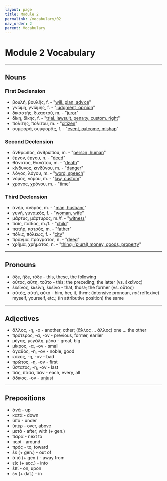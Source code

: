```yaml
---
layout: page
title: Module 2
permalink: /vocabulary/02
nav_order: 2
parent: Vocabulary
---
```


# Module 2 Vocabulary

***

## Nouns

### First Declension

* βουλή, βουλῆς, f. - "[will, plan, advice](https://logeion.uchicago.edu/βουλή)"
* γνώμη, γνώμης, f. - "[judgment, opinion](https://logeion.uchicago.edu/γνώμη)"
* δικαστής, δικαστοῦ, m. - "[juror](https://logeion.uchicago.edu/δικαστής)"
* δίκη, δίκης, f. - "[trial, lawsuit, penalty, custom, right](https://logeion.uchicago.edu/δίκη)"
* πολίτης, πολίτου, m. - "[citizen](https://logeion.uchicago.edu/πολίτης)"
* συμφορά, συμφορᾶς, f. - "[event, outcome, mishap](https://logeion.uchicago.edu/συμφορά)"

### Second Declension

* ἄνθρωπος, ἀνθρώπου, m. - "[person, human](https://logeion.uchicago.edu/ἄνθρωπος)"
* ἔργον, ἔργου, n. - "[deed](https://logeion.uchicago.edu/ἔργον)"
* θάνατος, θανάτου, m. - "[death](https://logeion.uchicago.edu/θάνατος)"
* κίνδυνος, κινδύνου, m. - "[danger](https://logeion.uchicago.edu/κίνδυνος)"
* λόγος, λόγου, m. - "[word, speech](https://logeion.uchicago.edu/λόγος)"
* νόμος, νόμου, m. - "[law, custom](https://logeion.uchicago.edu/νόμος)"
* χρόνος, χρόνου, m. - "[time](https://logeion.uchicago.edu/χρόνος)"

### Third Declension

* ἀνήρ, ἀνδρός, m. - "[man, husband](https://logeion.uchicago.edu/ἀνήρ)"
* γυνή, γυναικός, f. - "[woman, wife](https://logeion.uchicago.edu/γυνή)"
* μάρτυς, μάρτυρος, m./f. - "[witness](https://logeion.uchicago.edu/μάρτυς)"
* παῖς, παῖδος, m./f. - "[child](https://logeion.uchicago.edu/παῖς)"
* πατήρ, πατρός, m. - "[father](https://logeion.uchicago.edu/πατήρ)"
* πόλις, πόλεως, f. - "[city](https://logeion.uchicago.edu/πόλις)"
* πρᾶγμα, πράγματος, n. - "[deed](https://logeion.uchicago.edu/πρᾶγμα)"
* χρῆμα, χρήματος, n. - "[thing; (plural) money, goods, property](https://logeion.uchicago.edu/χρῆμα)"

***

## Pronouns

* ὅδε, ἥδε, τόδε - this, these, the following
* οὗτος, αὕτη, τοῦτο - this; the preceding; the latter (vs. ἐκεῖνος)
* ἐκεῖνος, ἐκείνη, ἐκεῖνο - that, those; the former (vs. οὗτος)
* αὐτός, αὐτή, αὐτό - him, her, it, them; (intensive pronoun, *not* reflexive) myself, yourself, etc.; (in attributive position) the same

***

## Adjectives

* ἄλλος, -η, -ο - another, other; (ἄλλος ... ἄλλος) one ... the other
* πρότερος, -α, -ον - previous, former, earlier
* μέγας, μεγάλη, μέγα - great, big
* μίκρος, -α, -ον - small
* ἀγαθός, -η, -ον - noble, good
* κάκος, -η, -ον - bad
* πρῶτος, -η, -ον - first
* ὕστατος, -η, -ον - last
* πᾶς, πᾶσα, πᾶν - each, every, all
* ἄδικος, -ον - unjust

***

## Prepositions

* ἀνά - up
* κατά - down
* ὑπό - under
* ὑπέρ - over, above
* μετά - after; with (+ gen.)
* παρά - next to
* περί - around
* πρός - to, toward
* ἐκ (+ gen.) - out of
* ἀπό (+ gen.) - away from
* εἰς (+ acc.) - into
* ἐπί - on, upon
* ἐν (+ dat.) - in
